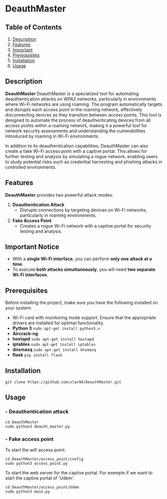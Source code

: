 # DeauthMaster

## Table of Contents

1. [Description](#description)
2. [Features](#features)
3. [Important](#️important-notice)  
4. [Prerequisites](#prerequisites)
5. [Installation](#installation)
6. [Usage](#usage)


## Description

**DeauthMaster** DeauthMaster is a specialized tool for automating deauthentication attacks on WPA2 networks, particularly in environments where Wi-Fi networks are using roaming. The program automatically targets and disrupts each access point in the roaming network, effectively disconnecting devices as they transition between access points. This tool is designed to automate the process of deauthenticating devices from all access points within a roaming network, making it a powerful tool for network security assessments and understanding the vulnerabilities introduced by roaming in Wi-Fi environments.

In addition to its deauthentication capabilities, DeauthMaster can also create a fake Wi-Fi access point with a captive portal. This allows for further testing and analysis by simulating a rogue network, enabling users to study potential risks such as credential harvesting and phishing attacks in controlled environments.


## Features  

**DeauthMaster** provides two powerful attack modes:  
1. **Deauthentication Attack**  
   - Disrupts connections by targeting devices on Wi-Fi networks, particularly in roaming environments.  
2. **Fake Access Point**  
   - Creates a rogue Wi-Fi network with a captive portal for security testing and analysis.  

## Important Notice  

- With a **single Wi-Fi interface**, you can perform **only one attack at a time**.  
- To execute **both attacks simultaneously**, you will need **two separate Wi-Fi interfaces**. 

## Prerequisites

Before installing the project, make sure you have the following installed on your system:

- Wi-Fi card with monitoring mode support. Ensure that the appropriate drivers are installed for optimal functionality.
- **Python 3**
`sudo apt-get install python3.x`
- **Aircrack-ng**
- **hostapd**
`sudo apt-get install hostapd`
- **iptables**
`sudo apt-get install iptables`
- **dnsmasq**
`sudo apt-get install dnsmasq`
- **flask**
`pip install flask`

## Installation
```shell
git clone https://github.com/xlav94/DeauthMaster.git
```

## Usage

### - Deauthentication attack
```shell
cd DeauthMaster
sudo python3 deauth_master.py
```
### - Fake access point
To start the wifi access point.
```shell
cd DeauthMaster/access_point/config
sudo python3 access_point.py
```
To start the web server for the captive portal. For exemple if we want to start the captive portal of 'Udem'.
```shell
cd DeauthMaster/access_point/Udem
sudo python3 main.py
```
